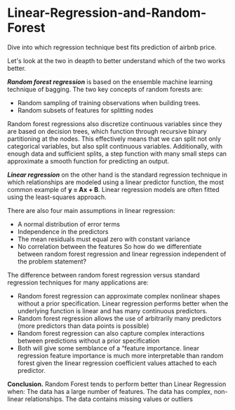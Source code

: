 # Linear-Regression-and-Random-Forest
Dive into which regression technique best fits prediction of airbnb price.

Let's look at the two in deapth to better understand which of the two works better.

**_Random forest regression_** is based on the ensemble machine learning technique of bagging. The two key concepts of random forests are:

- Random sampling of training observations when building trees.
- Random subsets of features for splitting nodes

Random forest regressions also discretize continuous variables since they are based on decision trees, which function through recursive binary partitioning at the nodes. This effectively means that we can split not only categorical variables, but also split continuous variables. Additionally, with enough data and sufficient splits, a step function with many small steps can approximate a smooth function for predicting an output.

**_Linear regression_** on the other hand is the standard regression technique in which relationships are modeled using a linear predictor function, the most common example of **y = Ax + B**. Linear regression models are often fitted using the least-squares approach.

There are also four main assumptions in linear regression:

- A normal distribution of error terms
- Independence in the predictors
- The mean residuals must equal zero with constant variance
- No correlation between the features
So how do we differentiate between random forest regression and linear regression independent of the problem statement?

The difference between random forest regression versus standard regression techniques for many applications are:

- Random forest regression can approximate complex nonlinear shapes without a prior specification. Linear regression performs better when the underlying function is linear and has many continuous predictors.
- Random forest regression allows the use of arbitrarily many predictors (more predictors than data points is possible)
- Random forest regression can also capture complex interactions between predictions without a prior specification
- Both will give some semblance of a “feature importance.
linear regression feature importance is much more interpretable than random forest given the linear regression coefficient values attached to each predictor.

**Conclusion.**
Random Forest tends to perform better than Linear Regression when: The data has a large number of features. The data has complex, non-linear relationships. The data contains missing values or outliers

